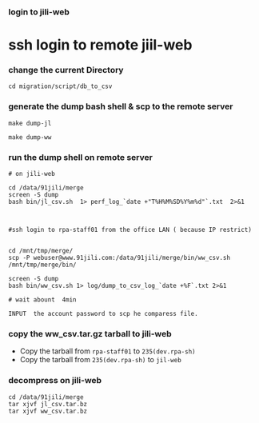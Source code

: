 ### login to jili-web

# ssh login to remote jiil-web

###  change the current Directory


`cd migration/script/db_to_csv`

### generate the dump bash shell & scp to the remote server

`make dump-jl`

`make dump-ww`


### run the dump shell on remote server


```
# on jili-web

cd /data/91jili/merge
screen -S dump
bash bin/jl_csv.sh  1> perf_log_`date +"T%H%M%SD%Y%m%d"`.txt  2>&1



#ssh login to rpa-staff01 from the office LAN ( because IP restrict)


cd /mnt/tmp/merge/
scp -P webuser@www.91jili.com:/data/91jili/merge/bin/ww_csv.sh /mnt/tmp/merge/bin/

screen -S dump
bash bin/ww_csv.sh 1> log/dump_to_csv_log_`date +%F`.txt 2>&1

# wait abount  4min

INPUT  the account password to scp he comparess file.

```



### copy the ww_csv.tar.gz tarball to  jili-web

* Copy the tarball from `rpa-staff01` to `235(dev.rpa-sh)`  
* Copy the tarball from   `235(dev.rpa-sh)`   to `jil-web`

 
### decompress on jili-web
 

```
cd /data/91jili/merge
tar xjvf jl_csv.tar.bz
tar xjvf ww_csv.tar.bz
```




